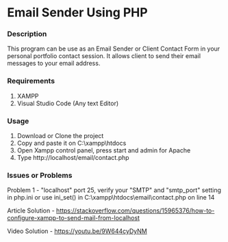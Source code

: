 # Email Sender Using PHP

### Description 
This program can be use as an Email Sender or Client Contact Form in your personal portfolio contact 
session. It allows client to send their email messages to your email address.

### Requirements 
1. XAMPP 
2. Visual Studio Code (Any text Editor)


### Usage 
1. Download or Clone the project 
2. Copy and paste it on C:\xampp\htdocs
3. Open Xampp control panel, press start and admin for Apache
4. Type http://localhost/email/contact.php


### Issues or Problems 
Problem 1 - "localhost" port 25, verify your "SMTP" and "smtp_port" setting in php.ini or use ini_set() in C:\xampp\htdocs\email\contact.php on line 14

Article Solution -  https://stackoverflow.com/questions/15965376/how-to-configure-xampp-to-send-mail-from-localhost

Video Solution - https://youtu.be/9W644cyDyNM

